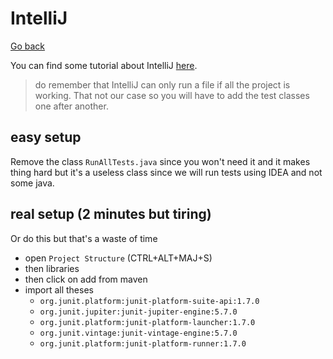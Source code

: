 # IntelliJ

[Go back](index.md)

You can find some tutorial about
IntelliJ [here](../../../tools/jetbrains/index.md).

> do remember that IntelliJ can only run a file if all
> the project is working. That not our case so you
> will have to add the test classes one after another.

## easy setup

Remove the class `RunAllTests.java`
since you won't need it and it makes thing hard
but it's a useless class since we will run tests
using IDEA and not some java.

## real setup (2 minutes but tiring)

Or do this but that's a waste of time

* open ``Project Structure`` (CTRL+ALT+MAJ+S)
* then libraries
* then click on add from maven
* import all theses
    * ``org.junit.platform:junit-platform-suite-api:1.7.0``
    * ``org.junit.jupiter:junit-jupiter-engine:5.7.0``
    * ``org.junit.platform:junit-platform-launcher:1.7.0``
    * ``org.junit.vintage:junit-vintage-engine:5.7.0``
    * ``org.junit.platform:junit-platform-runner:1.7.0``
